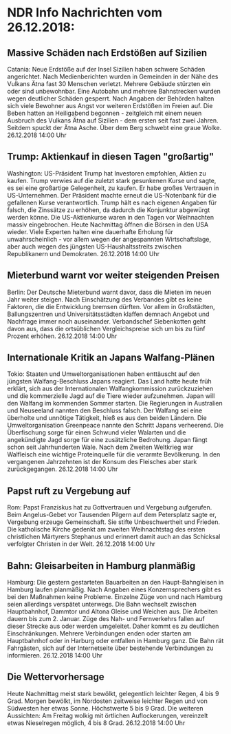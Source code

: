 # NDR Info Nachrichten vom 26.12.2018:


## Massive Schäden nach Erdstößen auf Sizilien
Catania:	Neue Erdstöße auf der Insel Sizilien haben schwere Schäden angerichtet. Nach Medienberichten wurden in Gemeinden in der Nähe des Vulkans Ätna fast 30 Menschen verletzt. Mehrere Gebäude stürzten ein oder sind unbewohnbar. Eine Autobahn und mehrere Bahnstrecken wurden wegen deutlicher Schäden gesperrt. Nach Angaben der Behörden halten sich viele Bewohner aus Angst vor weiteren Erdstößen im Freien auf. Die Beben hatten an Heiligabend begonnen - zeitgleich mit einem neuen Ausbruch des Vulkans Ätna auf Sizilien - dem ersten seit fast zwei Jahren. Seitdem spuckt der Ätna Asche. Über dem Berg schwebt eine graue Wolke. 26.12.2018 14:00 Uhr 

## Trump: Aktienkauf in diesen Tagen "großartig"
Washington:	US-Präsident Trump hat Investoren empfohlen, Aktien zu kaufen. Trump verwies auf die zuletzt stark gesunkenen Kurse und sagte, es sei eine großartige Gelegenheit, zu kaufen. Er habe großes Vertrauen in US-Unternehmen. Der Präsident machte erneut die US-Notenbank für die gefallenen Kurse verantwortlich. Trump hält es nach eigenen Angaben für falsch, die Zinssätze zu erhöhen, da dadurch die Konjunktur abgewürgt werden könne. Die US-Aktienkurse waren in den Tagen vor Weihnachten massiv eingebrochen. Heute Nachmittag öffnen die Börsen in den USA wieder. Viele Experten halten eine dauerhafte Erholung für unwahrscheinlich - vor allem wegen der angespannten Wirtschaftslage, aber auch wegen des jüngsten US-Haushaltsstreits zwischen Republikanern und Demokraten. 26.12.2018 14:00 Uhr 

## Mieterbund warnt vor weiter steigenden Preisen
Berlin: Der Deutsche Mieterbund warnt davor, dass die Mieten im neuen Jahr weiter steigen. Nach Einschätzung des Verbandes gibt es keine Faktoren, die die Entwicklung bremsen dürften. Vor allem in Großstädten, Ballungszentren und Universitätsstädten klaffen demnach Angebot und Nachfrage immer noch auseinander. Verbandschef Siebenkotten geht davon aus, dass die ortsüblichen Vergleichspreise sich um bis zu fünf Prozent erhöhen. 26.12.2018 14:00 Uhr 

## Internationale Kritik an Japans Walfang-Plänen
Tokio:	Staaten und Umweltorganisationen haben enttäuscht auf den jüngsten Walfang-Beschluss Japans reagiert. Das Land hatte heute früh erklärt, sich aus der Internationalen Walfangkommission zurückzuziehen und die kommerzielle Jagd auf die Tiere wieder aufzunehmen. Japan will den Walfang im kommenden Sommer starten. Die Regierungen in Australien und Neuseeland nannten den Beschluss falsch. Der Walfang sei eine überholte und unnötige Tätigkeit, hieß es aus den beiden Ländern. Die Umweltorganisation Greenpeace nannte den Schritt Japans verheerend. Die Überfischung sorge für einen Schwund vieler Walarten und die angekündigte Jagd sorge für eine zusätzliche Bedrohung. Japan fängt schon seit Jahrhunderten Wale. Nach dem Zweiten Weltkrieg war Walfleisch eine wichtige Proteinquelle für die verarmte Bevölkerung. In den vergangenen Jahrzehnten ist der Konsum des Fleisches aber stark zurückgegangen. 26.12.2018 14:00 Uhr 

## Papst ruft zu Vergebung auf
Rom:		Papst Franziskus hat zu Gottvertrauen und Vergebung aufgerufen. Beim Angelus-Gebet vor Tausenden Pilgern auf dem Petersplatz sagte er, Vergebung erzeuge Gemeinschaft. Sie stifte Unbeschwertheit und Frieden. Die katholische Kirche gedenkt am zweiten Weihnachtstag des ersten christlichen Märtyrers Stephanus und erinnert damit auch an das Schicksal verfolgter Christen in der Welt. 26.12.2018 14:00 Uhr 

## Bahn: Gleisarbeiten in Hamburg planmäßig
Hamburg:	Die gestern gestarteten Bauarbeiten an den Haupt-Bahngleisen in Hamburg laufen planmäßig. Nach Angaben eines Konzernsprechers gibt es bei den Maßnahmen keine Probleme. Einzelne Züge von und nach Hamburg seien allerdings verspätet unterwegs. Die Bahn wechselt zwischen Hauptbahnhof, Dammtor und Altona Gleise und Weichen aus. Die Arbeiten dauern bis zum 2. Januar. Züge des Nah- und Fernverkehrs fallen auf dieser Strecke aus oder werden umgeleitet. Daher kommt es zu deutlichen Einschränkungen. Mehrere Verbindungen enden oder starten am Hauptbahnhof oder in Harburg oder entfallen in Hamburg ganz. Die Bahn rät Fahrgästen, sich auf der Internetseite über bestehende Verbindungen zu informieren. 26.12.2018 14:00 Uhr 

## Die Wettervorhersage
Heute Nachmittag meist stark bewölkt, gelegentlich leichter Regen, 4 bis 9 Grad. Morgen bewölkt, im Nordosten zeitweise leichter Regen und von Südwesten her etwas Sonne. Höchstwerte 5 bis 9 Grad. Die weiteren Aussichten: Am Freitag wolkig mit örtlichen Auflockerungen, vereinzelt etwas Nieselregen möglich, 4 bis 8 Grad. 26.12.2018 14:00 Uhr 
